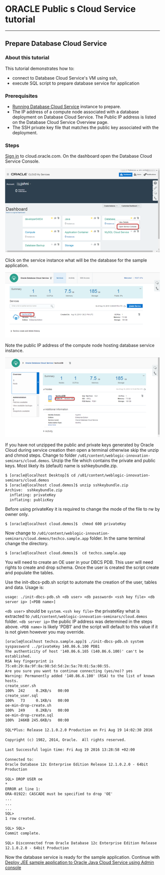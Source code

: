 # ORACLE Public s Cloud Service tutorial #
-----
## Prepare Database Cloud Service ##

### About this tutorial ###
This tutorial demonstrates how to:
	
+ connect to Database Cloud Service's VM using ssh,
+ execute SQL script to prepare database service for application

### Prerequisites ###

- [Running Database Cloud Service](https://github.com/oracle-weblogic/weblogic-innovation-seminars/blob/caf-12.2.1/cloud.demos/jcs.basics/create.dbcs.ui.md) instance to prepare.
- The IP address of a compute node associated with a database deployment on Database Cloud Service. The Public IP address is listed on the Database Cloud Service Overview page.
- The SSH private key file that matches the public key associated with the deployment.

### Steps ###
[Sign in](https://github.com/oracle-weblogic/weblogic-innovation-seminars/blob/caf-12.2.1/cloud.demos/jcs.basics/sign.in.to.oracle.cloud.md) to cloud.oracle.com. On the dashboard open the Database Cloud Service Console.

![](images/dashboard.2.dbcs.png)

Click on the service instance what will be the database for the sample application.

![](images/prepare.dbcs.01.png)

Note the public IP address of the compute node hosting database service instance.

![](images/prepare.dbcs.02.png)

If you have not unzipped the public and private keys generated by Oracle Cloud during service creation then open a terminal otherwise skip the unzip and chmod steps. Change to folder `/u01/content/weblogic-innovation-seminars/cloud.demos`. Unzip the file which contains the private and public keys. Most likely its (default) name is sshkeybundle.zip.

    $ [oracle@localhost Desktop]$ cd /u01/content/weblogic-innovation-seminars/cloud.demos
    $ [oracle@localhost cloud.demos]$ unzip sshkeybundle.zip
    Archive:  sshkeybundle.zip
      inflating: privateKey              
      inflating: publicKey     
Before using privateKey it is required to change the mode of the file to rw by owner only.

    $ [oracle@localhost cloud.demos]$  chmod 600 privateKey

Now change to `/u01/content/weblogic-innovation-seminars/cloud.demos/techco.sample.app` folder. In the same terminal change the directory.

    $ [oracle@localhost cloud.demos]$  cd techco.sample.app
You will need to create an OE user in your DBCS PDB. This user will need rights to create and drop schema. Once the user is created the script create and populate the tables.

Use the init-dbcs-pdb.sh script to automate the creation of the user, tables and data. Usage is:

    usage: ./init-dbcs-pdb.sh <db user> <db password> <ssh key file> <db server ip> [<PDB name>]
`<db user>` should be `system`.  `<ssh key file>` the privateKey what is extracted to `/u01/content/weblogic-innovation-seminars/cloud.demos` folder.  `<db server ip>` the public IP address was determined in the steps above. `<PDB name>` is likely 'PDB1' and the script will default to this value if it is not given however you may override.

    [oracle@localhost techco.sample.app]$ ./init-dbcs-pdb.sh system syspassword ../privateKey 140.86.6.100 PDB1
	The authenticity of host '140.86.6.165 (140.86.6.100)' can't be established.
	RSA key fingerprint is 75:e0:29:8a:9f:8a:98:5d:5d:2e:5a:70:01:5a:08:55.
	Are you sure you want to continue connecting (yes/no)? yes
	Warning: Permanently added '140.86.6.100' (RSA) to the list of known hosts.
	create_user.sh                                                                                100%  242     0.2KB/s   00:00    
	create_user.sql                                                                               100%   73     0.1KB/s   00:00    
	oe-min-drop-create.sh                                                                         100%  249     0.2KB/s   00:00    
	oe-min-drop-create.sql                                                                        100%  246KB 245.6KB/s   00:00    

    SQL*Plus: Release 12.1.0.2.0 Production on Fri Aug 19 14:02:30 2016

    Copyright (c) 1982, 2014, Oracle.  All rights reserved.

    Last Successful login time: Fri Aug 19 2016 13:28:58 +02:00

    Connected to:
    Oracle Database 12c Enterprise Edition Release 12.1.0.2.0 - 64bit Production

    SQL> DROP USER oe
    *
    ERROR at line 1:
    ORA-01922: CASCADE must be specified to drop 'OE'
    ...
	...
	...
	SQL> 
	1 row created.

	SQL> SQL> 
	Commit complete.

	SQL> Disconnected from Oracle Database 12c Enterprise Edition Release 12.1.0.2.0 - 64bit Production	

Now the database service is ready for the sample application. Continue with [Deploy JEE sample application to Oracle Java Cloud Service using Admin console](https://github.com/oracle-weblogic/weblogic-innovation-seminars/blob/caf-12.2.1/cloud.demos/jcs.basics/deploy.to.jcs.md)